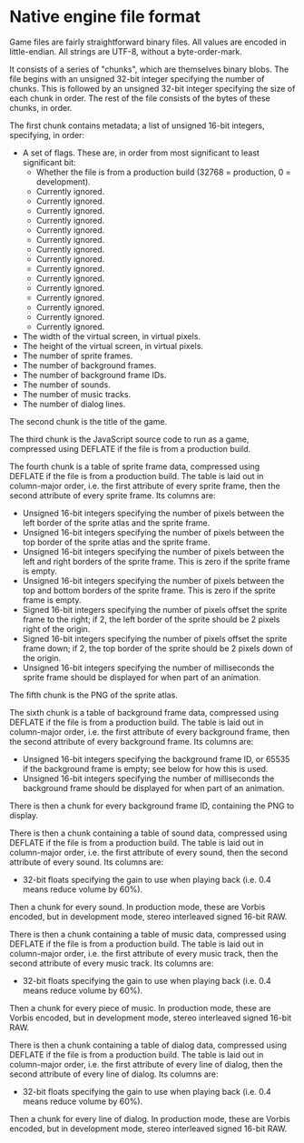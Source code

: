 # Native engine file format

Game files are fairly straightforward binary files.
All values are encoded in little-endian.
All strings are UTF-8, without a byte-order-mark.

It consists of a series of "chunks", which are themselves binary blobs.
The file begins with an unsigned 32-bit integer specifying the number of chunks.
This is followed by an unsigned 32-bit integer specifying the size of each chunk in order.
The rest of the file consists of the bytes of these chunks, in order.

The first chunk contains metadata; a list of unsigned 16-bit integers, specifying, in order:

- A set of flags.  These are, in order from most significant to least significant bit:
    + Whether the file is from a production build (32768 = production, 0 = development).
    + Currently ignored.
    + Currently ignored.
    + Currently ignored.
    + Currently ignored.
    + Currently ignored.
    + Currently ignored.
    + Currently ignored.
    + Currently ignored.
    + Currently ignored.
    + Currently ignored.
    + Currently ignored.
    + Currently ignored.
    + Currently ignored.
    + Currently ignored.
    + Currently ignored.
- The width of the virtual screen, in virtual pixels.
- The height of the virtual screen, in virtual pixels.
- The number of sprite frames.
- The number of background frames.
- The number of background frame IDs.
- The number of sounds.
- The number of music tracks.
- The number of dialog lines.

The second chunk is the title of the game.

The third chunk is the JavaScript source code to run as a game, compressed using DEFLATE if the file is from a production build.

The fourth chunk is a table of sprite frame data, compressed using DEFLATE if the file is from a production build.
The table is laid out in column-major order, i.e. the first attribute of every sprite frame, then the second attribute of every sprite frame.
Its columns are:

- Unsigned 16-bit integers specifying the number of pixels between the left border of the sprite atlas and the sprite frame.
- Unsigned 16-bit integers specifying the number of pixels between the top border of the sprite atlas and the sprite frame.
- Unsigned 16-bit integers specifying the number of pixels between the left and right borders of the sprite frame.  This is zero if the sprite frame is empty.
- Unsigned 16-bit integers specifying the number of pixels between the top and bottom borders of the sprite frame.  This is zero if the sprite frame is empty.
- Signed 16-bit integers specifying the number of pixels offset the sprite frame to the right; if 2, the left border of the sprite should be 2 pixels right of the origin.
- Signed 16-bit integers specifying the number of pixels offset the sprite frame down; if 2, the top border of the sprite should be 2 pixels down of the origin.
- Unsigned 16-bit integers specifying the number of milliseconds the sprite frame should be displayed for when part of an animation.

The fifth chunk is the PNG of the sprite atlas.

The sixth chunk is a table of background frame data, compressed using DEFLATE if the file is from a production build.
The table is laid out in column-major order, i.e. the first attribute of every background frame, then the second attribute of every background frame.
Its columns are:

- Unsigned 16-bit integers specifying the background frame ID, or 65535 if the background frame is empty; see below for how this is used.
- Unsigned 16-bit integers specifying the number of milliseconds the background frame should be displayed for when part of an animation.

There is then a chunk for every background frame ID, containing the PNG to display.

There is then a chunk containing a table of sound data, compressed using DEFLATE if the file is from a production build.
The table is laid out in column-major order, i.e. the first attribute of every sound, then the second attribute of every sound.
Its columns are:

- 32-bit floats specifying the gain to use when playing back (i.e. 0.4 means reduce volume by 60%).

Then a chunk for every sound.  In production mode, these are Vorbis encoded, but in development mode, stereo interleaved signed 16-bit RAW.

There is then a chunk containing a table of music data, compressed using DEFLATE if the file is from a production build.
The table is laid out in column-major order, i.e. the first attribute of every music track, then the second attribute of every music track.
Its columns are:

- 32-bit floats specifying the gain to use when playing back (i.e. 0.4 means reduce volume by 60%).

Then a chunk for every piece of music.  In production mode, these are Vorbis encoded, but in development mode, stereo interleaved signed 16-bit RAW.

There is then a chunk containing a table of dialog data, compressed using DEFLATE if the file is from a production build.
The table is laid out in column-major order, i.e. the first attribute of every line of dialog, then the second attribute of every line of dialog.
Its columns are:

- 32-bit floats specifying the gain to use when playing back (i.e. 0.4 means reduce volume by 60%).

Then a chunk for every line of dialog.  In production mode, these are Vorbis encoded, but in development mode, stereo interleaved signed 16-bit RAW.